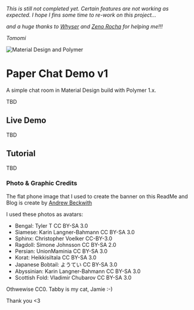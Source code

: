 *This is still not completed yet. Certain features are not working as expected. I hope I fins some time to re-work on this project...*

*and a huge thanks to [Whyser](https://github.com/Whyser) and [Zeno Rocha](https://github.com/zenorocha) for helping me!!!*

*Tomomi*

![Material Design and Polymer](http://pubnub.com/blog/wp-content/uploads/2015/01/paper-chat-cover.png "Material Design and Polymer")

# Paper Chat Demo v1

A simple chat room in Material Design build with Polymer 1.x.

TBD

## Live Demo

TBD

## Tutorial

TBD

### Photo & Graphic Credits

The flat phone image that I used to create the banner on this ReadMe and Blog is create by [Andrew Beckwith](https://dribbble.com/shots/1093397-Flat-Phones-PSD-Freebie?list=users&offset=13)

I used these photos as avatars:

- Bengal: Tyler T CC BY-SA 3.0
- Siamese: Karin Langner-Bahmann CC BY-SA 3.0
- Sphinx: Christopher Voelker CC-BY-3.0
- Ragdoll: Simone Johnsson CC BY-SA 2.0
- Persian: UnionMaminia CC BY-SA 3.0
- Korat: Heikkisiltala CC BY-SA 3.0
- Japanese Bobtail: ようてい  CC BY-SA 3.0
- Abyssinian: Karin Langner-Bahmann CC BY-SA 3.0
- Scottish Fold: Vladimir Chubarov CC BY-SA 3.0

Othwewise CC0. Tabby is my cat, Jamie :-)

Thank you <3



[polymer]: https://www.polymer-project.org
[md]: http://www.google.com/design/spec/material-design/introduction.html
[pubnub]: http://www.pubnub.com/docs/javascript/javascript-sdk.html

[blog]: http://www.pubnub.com/blog/creating-a-polymer-chat-app-with-material-design/
